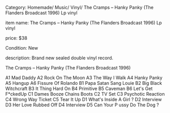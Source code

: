 Category:
Homemade/ Music/ Vinyl/ The Cramps – Hanky Panky (The Flanders Broadcast 1996) Lp vinyl

item name:
The Cramps – Hanky Panky (The Flanders Broadcast 1996) Lp vinyl

price:
$38

Condition:
New

description:
Brand new sealed double vinyl record.

The Cramps – Hanky Panky (The Flanders Broadcast 1996)

A1		Mad Daddy
A2		Rock On The Moon
A3		The Way I Walk
A4		Hanky Panky
A5		Hangup
A6		Fissure Of Rolando
B1		Papa Satan Sang Louie
B2		Big Black Witchcraft
B3		It Thing Hard On
B4		Primitive
B5		Caveman
B6		Let's Get F*ckedUp
C1		Dames Booze Chains Boots
C2		TV Set
C3		Psychotic Reaction
C4		Wrong Way Ticket
C5		Tear It Up
D1		What's Inside A Girl ?
D2		Interview
D3		Her Love Rubbed Off
D4		Interview
D5		Can Your P ussy Do The Dog ?
